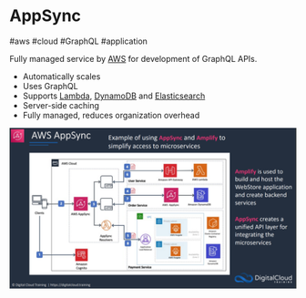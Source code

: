 # AppSync
#aws #cloud #GraphQL #application 

Fully managed service by [AWS](Cloud%20Computing/AWS/AWS.md) for development of GraphQL APIs.
- Automatically scales
- Uses GraphQL
- Supports [Lambda](Cloud%20Computing/AWS/Compute/Lambda.md), [DynamoDB](Cloud%20Computing/AWS/Databases/DynamoDB.md) and [Elasticsearch](Elasticsearch)
- Server-side caching
- Fully managed, reduces organization overhead

![](Attachments/Pasted%20image%2020230304150851.png)
